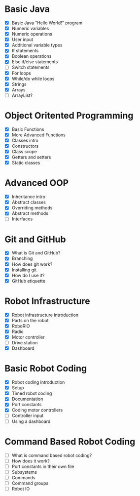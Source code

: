 # Basic Java
- [x] Basic Java "Hello World!" program
- [x] Numeric variables
- [x] Numeric operations
- [x] User input
- [x] Additional variable types
- [x] If statements
- [x] Boolean operations
- [x] Else if/else statements
- [ ] Switch statements
- [x] For loops
- [x] While/do while loops
- [x] Strings
- [x] Arrays
- [ ] ArrayList?

# Object Oritented Programming
- [x] Basic Functions
- [X] More Advanced Functions
- [X] Classes intro
- [X] Constructors
- [X] Class scope
- [X] Getters and setters
- [X] Static classes

# Advanced OOP
- [X] Inheritance intro
- [X] Abstract classes
- [X] Overriding methods
- [X] Abstract methods
- [ ] Interfaces
 
# Git and GitHub
- [x] What is Git and GitHub?
- [x] Branching
- [x] How does git work?
- [x] Installing git
- [x] How do I use it? 
- [x] GitHub etiquette

# Robot Infrastructure
- [x] Robot infrastructure introduction
- [x] Parts on the robot
- [x] RoboRIO
- [x] Radio
- [x] Motor controller
- [ ] Drive station
- [x] Dashboard

# Basic Robot Coding 
- [x] Robot coding introduction
- [x] Setup
- [x] Timed robot coding
- [x] Documentation
- [x] Port constants
- [x] Coding motor controllers
- [ ] Controller input
- [ ] Using a dashboard

# Command Based Robot Coding
- [ ] What is command based robot coding?
- [ ] How does it work?
- [ ] Port constants in their own file
- [ ] Subsystems
- [ ] Commands
- [ ] Command groups
- [ ] Robot IO